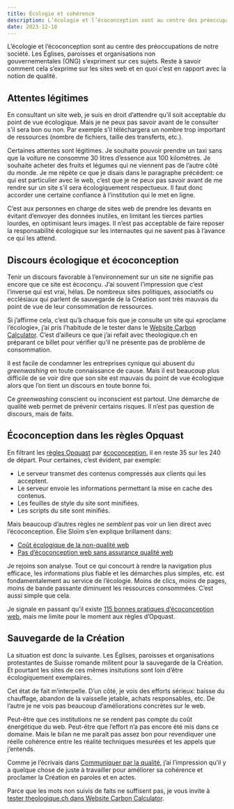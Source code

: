 ```yaml
---
title: Écologie et cohérence
description: L’écologie et l’écoconception sont au centre des préoccupations dans la société. Les Églises et organisations non gouvernementales (ONG) s’expriment sur ces sujets.
date: 2023-12-18
---
```


L’écologie et l’écoconception sont au centre des préoccupations de notre société. Les Églises, paroisses et organisations non gouvernementales (ONG) s’expriment sur ces sujets. Reste à savoir comment cela s’exprime sur les sites web et en quoi c’est en rapport avec la notion de qualité.

## Attentes légitimes

En consultant un site web, je suis en droit d’attendre qu’il soit acceptable du point de vue écologique. Mais je ne peux pas savoir avant de le consulter s’il sera bon ou non. Par exemple s’il téléchargera un nombre trop important de ressources (nombre de fichiers, taille des transferts, etc.).

Certaines attentes sont légitimes. Je souhaite pouvoir prendre un taxi sans que la voiture ne consomme 30 litres d’essence aux 100 kilomètres. Je souhaite acheter des fruits et légumes qui ne viennent pas de l’autre côté du monde. Je me répète ce que je disais dans le paragraphe précédent: ce qui est particulier avec le web, c’est que je ne peux pas savoir avant de me rendre sur un site s’il sera écologiquement respectueux. Il faut donc accorder une certaine confiance à l’institution qui le met en ligne.

C’est aux personnes en charge de sites web de prendre les devants en évitant d’envoyer des données inutiles, en limitant les tierces parties lourdes, en optimisant leurs images. Il n’est pas acceptable de faire reposer la responsabilité écologique sur les internautes qui ne savent pas à l’avance ce qui les attend.

## Discours écologique et écoconception

Tenir un discours favorable à l’environnement sur un site ne signifie pas encore que ce site est écoconçu. J’ai souvent l’impression que c’est l’inverse qui est vrai, hélas. De nombreux sites politiques, associatifs ou ecclésiaux qui parlent de sauvegarde de la Création sont très mauvais du point de vue de leur consommation de ressources.

Si j’affirme cela, c’est qu’à chaque fois que je consulte un site qui «proclame l’écologie», j’ai pris l’habitude de le tester dans le [Website Carbon Calculator](https://www.websitecarbon.com/). C’est d’ailleurs ce que j’ai refait avec theologique.ch en préparant ce billet pour vérifier qu’il ne présente pas de problème de consommation.

Il est facile de condamner les entreprises cynique qui abusent du *greenwashing* en toute connaissance de cause. Mais il est beaucoup plus difficile de se voir dire que son site est mauvais du point de vue écologique alors que l’on tient un discours en toute bonne foi.

Ce *greenwashing* conscient ou inconscient est partout. Une démarche de qualité web permet de prévenir certains risques. Il n’est pas question de discours, mais de faits.

## Écoconception dans les règles Opquast

En filtrant les [règles Opquast](https://checklists.opquast.com/fr/assurance-qualite-web/) par [écoconception](https://checklists.opquast.com/fr/assurance-qualite-web/?tag=ecoconception), il en reste 35 sur les 240 de départ. Pour certaines, c’est évident, par exemple:

- Le serveur transmet des contenus compressés aux clients qui les acceptent.
- Le serveur envoie les informations permettant la mise en cache des contenus.
- Les feuilles de style du site sont minifiées.
- Les scripts du site sont minifiés.

Mais beaucoup d’autres règles ne *semblent* pas voir un lien direct avec l’écoconception. Élie Sloïm s’en explique brillament dans:

- [Coût écologique de la non-qualité web](https://www.opquast.com/editorial-newsletter-n92-cout-ecologique-de-la-non-qualite-web/)
- [Pas d’écoconception web sans assurance qualité web](https://www.opquast.com/pas-decoconception-web-sans-assurance-qualite-web/)

Je rejoins son analyse. Tout ce qui concourt à rendre la navigation plus efficace, les informations plus fiable et les démarches plus simples, etc. est fondamentalement au service de l’écologie. Moins de clics, moins de pages, moins de bande passante diminuent les ressources consommées. C’est aussi simple que cela.

Je signale en passant qu’il existe [115 bonnes pratiques d’écoconception web](https://github.com/cnumr/best-practices), mais me limite pour le moment aux règles d’Opquast.

## Sauvegarde de la Création

La situation est donc la suivante. Les Églises, paroisses et organisations protestantes de Suisse romande militent pour la sauvegarde de la Création. Et pourtant les sites de ces mêmes insitutions sont loin d’être écologiquement exemplaires.

Cet état de fait m’interpelle. D’un côté, je vois des efforts sérieux: baisse du chauffage, abandon de la vaisselle jetable, achats responsables, etc. De l’autre je ne vois pas beaucoup d’améliorations concrètes sur le web.

Peut-être que ces institutions ne se rendent pas compte du coût énergétique du web. Peut-être que l’effort n’a pas encore été mis dans ce domaine. Mais le bilan ne me paraît pas assez bon pour revendiquer une réelle cohérence entre les réalité techniques mesurées et les appels que j’entends.

Comme je l’écrivais dans [Communiquer par la qualité](https://theologique.ch/blog/communiquer-qualite/), j’ai l’impression qu’il y a quelque chose de juste à travailler pour améliorer sa cohérence et proclamer la Création en paroles et en actes.

Parce que les mots non suivis de faits ne suffisent pas, je vous invite à [tester theologique.ch dans Website Carbon Calculator](https://www.websitecarbon.com/website/theologique-ch/).